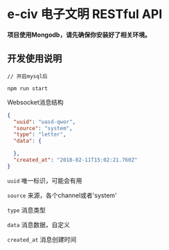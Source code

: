 e-civ 电子文明 RESTful API
=============================

**项目使用Mongodb，请先确保你安装好了相关环境。**


开发使用说明
------------

```Shell
// 开启mysql后

npm run start
```

Websocket消息结构
```JSON
{
  "uuid": "uasd-qwor",
  "source": "system",
  "type": "letter",
  "data": {

  },
  "created_at": "2018-02-11T15:02:21.760Z"
}

```
`uuid` 唯一标识，可能会有用

`source` 来源，各个channel或者'system'

`type` 消息类型

`data` 消息数据，自定义

`created_at` 消息创建时间

